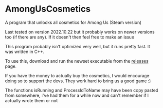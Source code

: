 # AmongUsCosmetics
A program that unlocks all cosmetics for Among Us (Steam version) 

Last tested on version 2022.10.22 but it probably works on newer versions too (if there are any). If it doesn't then feel free to make an issue 

This program probably isn't optimized very well, but it runs pretty fast. It was written in C++.

To use this, download and run the newset executable from the [releases](https://github.com/HackerHansen/AmongUsCosmetics/releases/) page. 

If you have the money to actually buy the cosmetics, I would encourage doing so to support the devs. They work hard to bring us a good game :) 

The functions isRunning and ProcessIdToName may have been copy pasted from somewhere, I've had them for a while now and can't remember if I actually wrote them or not 
